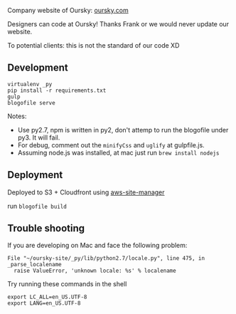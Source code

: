 Company website of Oursky: [oursky.com](https://oursky.com)

Designers can code at Oursky! Thanks Frank or we would never update our website.

To potential clients: this is not the standard of our code XD

## Development

```shell
virtualenv _py
pip install -r requirements.txt
gulp
blogofile serve
```

Notes:
* Use py2.7, npm is written in py2, don't attemp to run the blogofile under py3. It will fail.
* For debug, comment out the `minifyCss` and `uglify` at gulpfile.js.
* Assuming node.js was installed, at mac just run `brew install nodejs`

## Deployment

Deployed to S3 + Cloudfront using [aws-site-manager](https://github.com/oursky/aws-site-manager)

run `blogofile build`

## Trouble shooting
If you are developing on Mac and face the following problem:

```
File "~/oursky-site/_py/lib/python2.7/locale.py", line 475, in _parse_localename
  raise ValueError, 'unknown locale: %s' % localename
```

Try running these commands in the shell
```
export LC_ALL=en_US.UTF-8
export LANG=en_US.UTF-8
```
